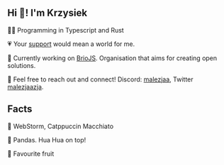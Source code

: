 ## Hi 👋! I'm Krzysiek

👨‍💻 Programming in Typescript and Rust

💗 Your [support](https://github.com/sponsors/malezjaa) would mean a world for me.

🚀 Currently working on [BrioJS](https://github.com/briojs). Organisation that aims for creating open solutions.

💬 Feel free to reach out and connect! Discord: [malezjaa](https://discord.com/users/853738320634576958), Twitter [malezjaazja](https://x.com/malezjaajza).

## Facts

📒 WebStorm, Catppuccin Macchiato

🐼 Pandas. Hua Hua on top!

🥝 Favourite fruit
